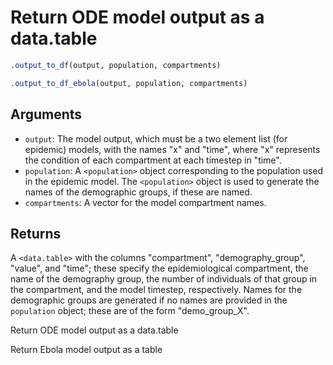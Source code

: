 # Return ODE model output as a data.table

```r
.output_to_df(output, population, compartments)

.output_to_df_ebola(output, population, compartments)
```

## Arguments

- `output`: The model output, which must be a two element list (for epidemic) models, with the names "x" and "time", where "x" represents the condition of each compartment at each timestep in "time".
- `population`: A `<population>` object corresponding to the population used in the epidemic model. The `<population>` object is used to generate the names of the demographic groups, if these are named.
- `compartments`: A vector for the model compartment names.

## Returns

A `<data.table>` with the columns "compartment", "demography_group", "value", and "time"; these specify the epidemiological compartment, the name of the demography group, the number of individuals of that group in the compartment, and the model timestep, respectively. Names for the demographic groups are generated if no names are provided in the `population` object; these are of the form "demo_group_X".

Return ODE model output as a data.table

Return Ebola model output as a table
